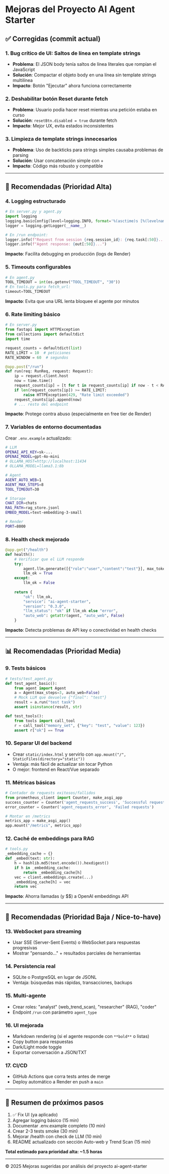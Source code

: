 # Mejoras del Proyecto AI Agent Starter

## ✅ Corregidas (commit actual)

### 1. **Bug crítico de UI: Saltos de línea en template strings**
- **Problema**: El JSON body tenía saltos de línea literales que rompían el JavaScript
- **Solución**: Compactar el objeto body en una línea sin template strings multilínea
- **Impacto**: Botón "Ejecutar" ahora funciona correctamente

### 2. **Deshabilitar botón Reset durante fetch**
- **Problema**: Usuario podía hacer reset mientras una petición estaba en curso
- **Solución**: `resetBtn.disabled = true` durante fetch
- **Impacto**: Mejor UX, evita estados inconsistentes

### 3. **Limpieza de template strings innecesarios**
- **Problema**: Uso de backticks para strings simples causaba problemas de parsing
- **Solución**: Usar concatenación simple con +
- **Impacto**: Código más robusto y compatible

---

## 🔧 Recomendadas (Prioridad Alta)

### 4. **Logging estructurado**
```python
# En server.py y agent.py
import logging
logging.basicConfig(level=logging.INFO, format='%(asctime)s [%(levelname)s] %(message)s')
logger = logging.getLogger(__name__)

# En /run endpoint:
logger.info(f"Request from session {req.session_id}: {req.task[:50]}...")
logger.info(f"Agent response: {out[:50]}...")
```
**Impacto**: Facilita debugging en producción (logs de Render)

### 5. **Timeouts configurables**
```python
# En agent.py
TOOL_TIMEOUT = int(os.getenv("TOOL_TIMEOUT", "30"))
# En tools.py para fetch_url:
timeout=TOOL_TIMEOUT
```
**Impacto**: Evita que una URL lenta bloquee el agente por minutos

### 6. **Rate limiting básico**
```python
# En server.py
from fastapi import HTTPException
from collections import defaultdict
import time

request_counts = defaultdict(list)
RATE_LIMIT = 10  # peticiones
RATE_WINDOW = 60  # segundos

@app.post("/run")
def run(req: RunReq, request: Request):
    ip = request.client.host
    now = time.time()
    request_counts[ip] = [t for t in request_counts[ip] if now - t < RATE_WINDOW]
    if len(request_counts[ip]) >= RATE_LIMIT:
        raise HTTPException(429, "Rate limit exceeded")
    request_counts[ip].append(now)
    # ... resto del endpoint
```
**Impacto**: Protege contra abuso (especialmente en free tier de Render)

### 7. **Variables de entorno documentadas**
Crear `.env.example` actualizado:
```bash
# LLM
OPENAI_API_KEY=sk-...
OPENAI_MODEL=gpt-4o-mini
# OLLAMA_HOST=http://localhost:11434
# OLLAMA_MODEL=llama3.1:8b

# Agent
AGENT_AUTO_WEB=1
AGENT_MAX_STEPS=8
TOOL_TIMEOUT=30

# Storage
CHAT_DIR=chats
RAG_PATH=rag_store.jsonl
EMBED_MODEL=text-embedding-3-small

# Render
PORT=8000
```

### 8. **Health check mejorado**
```python
@app.get("/health")
def health():
    # Verificar que el LLM responde
    try:
        agent.llm.generate([{"role":"user","content":"test"}], max_tokens=5)
        llm_ok = True
    except:
        llm_ok = False
    
    return {
        "ok": llm_ok,
        "service": "ai-agent-starter",
        "version": "0.3.0",
        "llm_status": "ok" if llm_ok else "error",
        "auto_web": getattr(agent, "auto_web", False)
    }
```
**Impacto**: Detecta problemas de API key o conectividad en health checks

---

## 📊 Recomendadas (Prioridad Media)

### 9. **Tests básicos**
```python
# tests/test_agent.py
def test_agent_basic():
    from agent import Agent
    a = Agent(max_steps=3, auto_web=False)
    # Mock LLM que devuelve {"final": "test"}
    result = a.run("test task")
    assert isinstance(result, str)

def test_tools():
    from tools import call_tool
    r = call_tool("memory_set", {"key": "test", "value": 123})
    assert r["ok"] == True
```

### 10. **Separar UI del backend**
- Crear `static/index.html` y servirlo con `app.mount("/", StaticFiles(directory="static"))`
- Ventaja: más fácil de actualizar sin tocar Python
- O mejor: frontend en React/Vue separado

### 11. **Métricas básicas**
```python
# Contador de requests exitosos/fallidos
from prometheus_client import Counter, make_asgi_app
success_counter = Counter('agent_requests_success', 'Successful requests')
error_counter = Counter('agent_requests_error', 'Failed requests')

# Montar en /metrics
metrics_app = make_asgi_app()
app.mount("/metrics", metrics_app)
```

### 12. **Caché de embeddings para RAG**
```python
# tools.py
_embedding_cache = {}
def _embed(text: str):
    h = hashlib.md5(text.encode()).hexdigest()
    if h in _embedding_cache:
        return _embedding_cache[h]
    vec = client.embeddings.create(...)
    _embedding_cache[h] = vec
    return vec
```
**Impacto**: Ahorra llamadas (y $$) a OpenAI embeddings API

---

## 🚀 Recomendadas (Prioridad Baja / Nice-to-have)

### 13. **WebSocket para streaming**
- Usar SSE (Server-Sent Events) o WebSocket para respuestas progresivas
- Mostrar "pensando..." + resultados parciales de herramientas

### 14. **Persistencia real**
- SQLite o PostgreSQL en lugar de JSONL
- Ventaja: búsquedas más rápidas, transacciones, backups

### 15. **Multi-agente**
- Crear roles: "analyst" (web_trend_scan), "researcher" (RAG), "coder"
- Endpoint `/run` con parámetro `agent_type`

### 16. **UI mejorada**
- Markdown rendering (si el agente responde con `**bold**` o listas)
- Copy button para respuestas
- Dark/Light mode toggle
- Exportar conversación a JSON/TXT

### 17. **CI/CD**
- GitHub Actions que corra tests antes de merge
- Deploy automático a Render en push a `main`

---

## 📝 Resumen de próximos pasos

1. ✅ Fix UI (ya aplicado)
2. Agregar logging básico (15 min)
3. Documentar .env.example completo (10 min)
4. Crear 2-3 tests smoke (30 min)
5. Mejorar /health con check de LLM (10 min)
6. README actualizado con sección Auto-web y Trend Scan (15 min)

**Total estimado para prioridad alta: ~1.5 horas**

---

© 2025 Mejoras sugeridas por análisis del proyecto ai-agent-starter